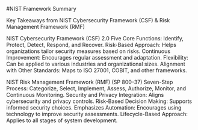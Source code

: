 #NIST Framework Summary

Key Takeaways from NIST Cybersecurity Framework (CSF) & Risk Management Framework (RMF)

NIST Cybersecurity Framework (CSF) 2.0
Five Core Functions: Identify, Protect, Detect, Respond, and Recover.
Risk-Based Approach: Helps organizations tailor security measures based on risks.
Continuous Improvement: Encourages regular assessment and adaptation.
Flexibility: Can be applied to various industries and organizational sizes.
Alignment with Other Standards: Maps to ISO 27001, COBIT, and other frameworks.

NIST Risk Management Framework (RMF) (SP 800-37)
Seven-Step Process: Categorize, Select, Implement, Assess, Authorize, Monitor, and Continuous Monitoring.
Security and Privacy Integration: Aligns cybersecurity and privacy controls.
Risk-Based Decision Making: Supports informed security choices.
Emphasizes Automation: Encourages using technology to improve security assessments.
Lifecycle-Based Approach: Applies to all stages of system development.

